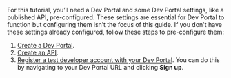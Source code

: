 For this tutorial, you’ll need a Dev Portal and some Dev Portal settings, like a published API, pre-configured. These settings are essential for Dev Portal to function but configuring them isn’t the focus of this guide. If you don't have these settings already configured, follow these steps to pre-configure them:

1. [Create a Dev Portal](https://cloud.konghq.com/portals/create).
1. [Create an API](https://cloud.konghq.com/apis/create).
1. [Register a test developer account with your Dev Portal](/dev-portal/developer-signup/#1-register-or-sign-in). You can do this by navigating to your Dev Portal URL and clicking **Sign up**.